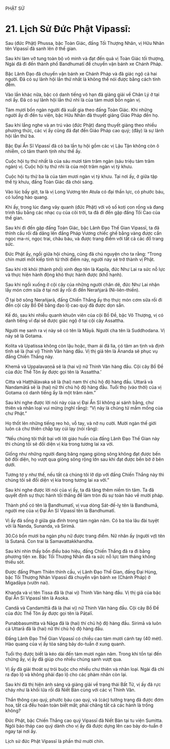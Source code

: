 PHẬT SỬ

# 21. Lịch Sử Đức Phật Vipassī:

Sau (đức Phật) Phussa, bậc Toàn Giác, đấng Tối Thượng Nhân, vị Hữu Nhãn tên Vipassī đã sanh lên ở thế gian.

Sau khi làm vỡ tung toàn bộ vô minh và đạt đến quả vị Toàn Giác tối thượng, Ngài đã đi đến thành phố Bandhumatī để chuyển vận bánh xe Chánh Pháp.

Bậc Lãnh Đạo đã chuyển vận bánh xe Chánh Pháp và đã giác ngộ cả hai người. Đã có sự lãnh hội lần thứ nhất là không thể nói được bằng cách tính đếm.

Vào lần khác nữa, bậc có danh tiếng vô hạn đã giảng giải về Chân Lý ở tại nơi ấy. Đã có sự lãnh hội lần thứ nhì là của tám mươi bốn ngàn vị.

Tám mươi bốn ngàn người đã xuất gia theo đấng Toàn Giác. Khi những người ấy đi đến tu viện, bậc Hữu Nhãn đã thuyết giảng Giáo Pháp đến họ.

Sau khi lắng nghe và an trú vào (đức Phật) đang thuyết giảng theo nhiều phương thức, các vị ấy cũng đã đạt đến Giáo Pháp cao quý; (đây) là sự lãnh hội lần thứ ba.

Bậc Đại Ẩn Sĩ Vipassī đã có ba lần tụ hội gồm các vị Lậu Tận không còn ô nhiễm, có tâm thanh tịnh như thế ấy.

Cuộc hội tụ thứ nhất là của sáu mươi tám trăm ngàn (sáu triệu tám trăm ngàn) vị. Cuộc hội tụ thứ nhì là của một trăm ngàn vị tỳ khưu.

Cuộc hội tụ thứ ba là của tám mươi ngàn vị tỳ khưu. Tại nơi ấy, ở giữa tập thể tỳ khưu, đấng Toàn Giác đã chói sáng.

Vào lúc bấy giờ, ta là vị Long Vương tên Atula có đại thần lực, có phước báu, có luồng hào quang.

Khi ấy, trong lúc đang vây quanh (đức Phật) với vô số koṭi con rồng và đang trình tấu bằng các nhạc cụ của cõi trời, ta đã đi đến gặp đấng Tối Cao của thế gian.

Sau khi đi đến gặp đấng Toàn Giác, bậc Lãnh Đạo Thế Gian Vipassī, ta đã thỉnh cầu rồi đã dâng lên đấng Pháp Vương chiếc ghế bằng vàng được cẩn ngọc ma-ni, ngọc trai, châu báu, và được trang điểm với tất cả các đồ trang sức.

Đức Phật ấy, ngồi giữa hội chúng, cũng đã chú nguyện cho ta rằng: “Trong chín mươi mốt kiếp tính từ thời điểm này, người này sẽ trở thành vị Phật.

Sau khi rời khỏi (thành phố) xinh đẹp tên là Kapila, đức Như Lai ra sức nỗ lực và thực hiện hành động khó thực hành được (khổ hạnh).

Sau khi ngồi xuống ở cội cây của những người chăn dê, đức Như Lai nhận lấy món cơm sữa ở tại nơi ấy rồi đi đến Nerañjarā (Ni-liên-thiền).

Ở tại bờ sông Nerañjarā, đấng Chiến Thắng ấy thọ thực món cơm sữa rồi đi đến cội cây Bồ Đề bằng đạo lộ cao quý đã được dọn sẵn.

Kế đó, sau khi nhiễu quanh khuôn viên của cội Bồ Đề, bậc Vô Thượng, vị có danh tiếng vĩ đại sẽ được giác ngộ ở tại cội cây Assattha.

Người mẹ sanh ra vị này sẽ có tên là Māyā. Người cha tên là Suddhodana. Vị này sẽ là Gotama.

Kolita và Upatissa không còn lậu hoặc, tham ái đã lìa, có tâm an tịnh và định tĩnh sẽ là (hai vị) Thinh Văn hàng đầu. Vị thị giả tên là Ānanda sẽ phục vụ đấng Chiến Thắng này.

Khemā và Uppalavaṇṇā sẽ là (hai vị) nữ Thinh Văn hàng đầu. Cội cây Bồ Đề của đức Thế Tôn ấy được gọi tên là ‘Assattha.’

Citta và Haṭṭhāḷavaka sẽ là (hai) nam thí chủ hộ độ hàng đầu. Uttarā và Nandamātā sẽ là (hai) nữ thí chủ hộ độ hàng đầu. Tuổi thọ (vào thời) của vị Gotama có danh tiếng ấy là một trăm năm.”

Sau khi nghe được lời nói này của vị Đại Ẩn Sĩ không ai sánh bằng, chư thiên và nhân loại vui mừng (nghĩ rằng): “Vị này là chủng tử mầm mống của chư Phật.”

Họ thốt lên những tiếng reo hò, vỗ tay, và nở nụ cười. Mười ngàn thế giới luôn cả chư thiên chắp tay cúi lạy (nói rằng):

“Nếu chúng tôi thất bại với lời giáo huấn của đấng Lãnh Đạo Thế Gian này thì chúng tôi sẽ đối diện vị kia trong tương lai xa vời.

Giống như những người đang băng ngang giòng sông không đạt được bến bờ đối diện, họ vượt qua giòng sông rộng lớn sau khi đạt được bến bờ ở bên dưới.

Tương tợ y như thế, nếu tất cả chúng tôi lỡ dịp với đấng Chiến Thắng này thì chúng tôi sẽ đối diện vị kia trong tương lai xa vời.”

Sau khi nghe được lời nói của vị ấy, ta đã tăng thêm niềm tín tâm. Ta đã quyết định sự thực hành tối thắng để làm tròn đủ sự toàn hảo về mười pháp.

Thành phố có tên là Bandhumatī, vị vua dòng Sát-đế-lỵ tên là Bandhumā, người mẹ của vị Đại Ẩn Sĩ Vipassī tên là Bandhumatī.

Vị ấy đã sống ở giữa gia đình trong tám ngàn năm. Có ba tòa lâu đài tuyệt vời là Nanda, Sunanda, và Sirimā.

30.Có bốn mươi ba ngàn phụ nữ được trang điểm. Nữ nhân ấy (người vợ) tên là Sutanā. Con trai là Samavattakkhandha.

Sau khi nhìn thấy bốn điều báo hiệu, đấng Chiến Thắng đã ra đi bằng phương tiện xe. Bậc Tối Thượng Nhân đã ra sức nỗ lực tám tháng không thiếu sót.

Được đấng Phạm Thiên thỉnh cầu, vị Lãnh Đạo Thế Gian, đấng Đại Hùng, bậc Tối Thượng Nhân Vipassī đã chuyển vận bánh xe (Chánh Pháp) ở Migadāya (vườn nai).

Khaṇḍa và vị tên Tissa đã là (hai vị) Thinh Văn hàng đầu. Vị thị giả của bậc Đại Ẩn Sĩ Vipassī tên là Asoka.

Candā và Candamittā đã là (hai vị) nữ Thinh Văn hàng đầu. Cội cây Bồ Đề của đức Thế Tôn ấy được gọi tên là Pāṭalī.

Punabbasumitta và Nāga đã là (hai) thí chủ hộ độ hàng đầu. Sirimā và luôn cả Uttarā đã là (hai) nữ thí chủ hộ độ hàng đầu.

Đấng Lãnh Đạo Thế Gian Vipassī có chiều cao tám mươi cánh tay (40 mét). Hào quang của vị ấy tỏa sáng bảy do-tuần ở xung quanh.

Tuổi thọ được biết là kéo dài đến tám mươi ngàn năm. Trong khi tồn tại đến chừng ấy, vị ấy đã giúp cho nhiều chúng sanh vượt qua.

Vị ấy đã giải thoát sự trói buộc cho nhiều chư thiên và nhân loại. Ngài đã chỉ ra đạo lộ và không phải đạo lộ cho các phàm nhân còn lại.

Sau khi đã thị hiện ánh sáng và giảng giải về trạng thái Bất Tử, vị ấy đã rực cháy như là khối lửa rồi đã Niết Bàn cùng với các vị Thinh Văn.

Thần thông cao quý, phước báu cao quý, và (các) tướng trạng đã được đơm hoa, tất cả đều hoàn toàn biết mất; phải chăng tất cả các hành là trống không?

Đức Phật, bậc Chiến Thắng cao quý Vipassī đã Niết Bàn tại tu viện Sumitta. Ngôi bảo tháp cao quý dành cho vị ấy đã được dựng lên cao bảy do-tuần ở ngay tại nơi ấy.

Lịch sử đức Phật Vipassī là phần thứ mười chín.
